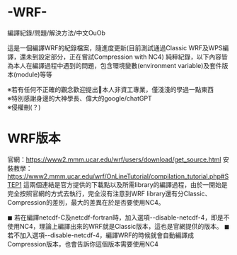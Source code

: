 # -WRF-
編譯紀錄/問題/解決方法/中文OuOb

這是一個編譯WRF的紀錄檔案，隨進度更新(目前測試通過Classic WRF及WPS編譯，還未到設定部分，正在嘗試Compression with NC4)
純粹紀錄，以下內容皆為本人在編譯過程中遇到的問題，包含環境變數(environment variable)及套件版本(module)等等  

※若有任何不正確的觀念歡迎提出🤣本人非資工專業，僅淺淺的學過一點東西  
※特別感謝身邊的大神學長、偉大的google/chatGPT  
※侵權刪(？)

# WRF版本
官網：https://www2.mmm.ucar.edu/wrf/users/download/get_source.html
安裝教學：https://www2.mmm.ucar.edu/wrf/OnLineTutorial/compilation_tutorial.php#STEP1
這兩個連結是官方提供的下載點以及所需library的編譯過程，由於一開始是完全按照官網的方式去執行，完全沒有注意到WRF library還有分Classic、Compression的差別，最大的差異在於是否要使用NC4。

◼ 若在編譯netcdf-C及netcdf-fortran時，加入選項--disable-netcdf-4，即是不使用NC4，理論上編譯出來的WRF就是Classic版本，這也是官網提供的版本。 
◼ 若不加入選項--disable-netcdf-4，編譯WRF的時候就會自動編譯成Compression版本，也會告訴你這個版本需要使用NC4

